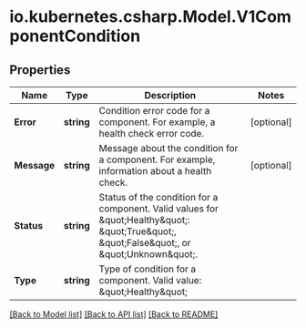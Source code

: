 # io.kubernetes.csharp.Model.V1ComponentCondition
## Properties

Name | Type | Description | Notes
------------ | ------------- | ------------- | -------------
**Error** | **string** | Condition error code for a component. For example, a health check error code. | [optional] 
**Message** | **string** | Message about the condition for a component. For example, information about a health check. | [optional] 
**Status** | **string** | Status of the condition for a component. Valid values for \&quot;Healthy\&quot;: \&quot;True\&quot;, \&quot;False\&quot;, or \&quot;Unknown\&quot;. | 
**Type** | **string** | Type of condition for a component. Valid value: \&quot;Healthy\&quot; | 

[[Back to Model list]](../README.md#documentation-for-models) [[Back to API list]](../README.md#documentation-for-api-endpoints) [[Back to README]](../README.md)

